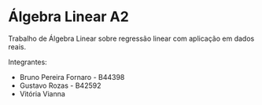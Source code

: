 # Álgebra Linear A2
Trabalho de Álgebra Linear sobre regressão linear com aplicação em dados reais.

Integrantes:
- Bruno Pereira Fornaro - B44398
- Gustavo Rozas -  B42592
- Vitória Vianna

